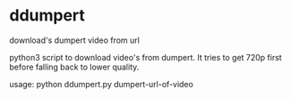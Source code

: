 # ddumpert
download's dumpert video from url

python3 script to download video's from dumpert. It tries to get 720p first
before falling back to lower quality.

usage:
	python ddumpert.py dumpert-url-of-video

